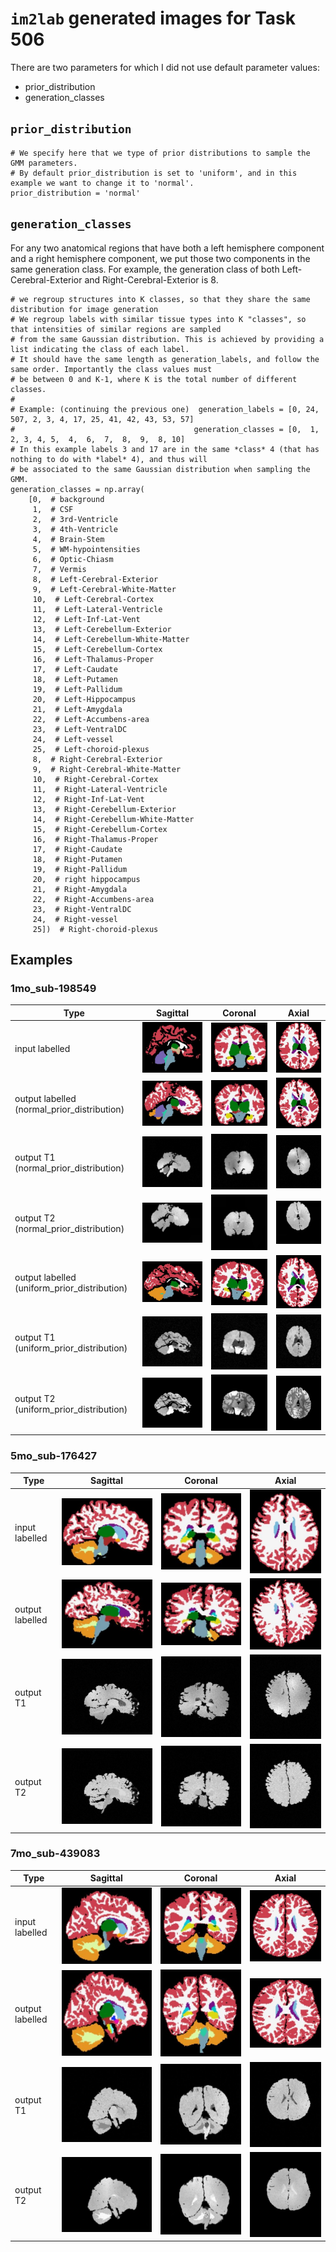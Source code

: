 `im2lab` generated images for Task 506
====================================

There are two parameters for which I did not use default parameter values:

* prior_distribution
* generation_classes

`prior_distribution`
------------------


    # We specify here that we type of prior distributions to sample the GMM parameters.
    # By default prior_distribution is set to 'uniform', and in this example we want to change it to 'normal'.
    prior_distribution = 'normal'

`generation_classes`
------------------

For any two anatomical regions that have both a left hemisphere component and a right
hemisphere component, we put those two components in the same generation class.
For example, the generation class of both Left-Cerebral-Exterior and Right-Cerebral-Exterior
is 8.

    # we regroup structures into K classes, so that they share the same distribution for image generation
    # We regroup labels with similar tissue types into K "classes", so that intensities of similar regions are sampled
    # from the same Gaussian distribution. This is achieved by providing a list indicating the class of each label.
    # It should have the same length as generation_labels, and follow the same order. Importantly the class values must
    # be between 0 and K-1, where K is the total number of different classes.
    #
    # Example: (continuing the previous one)  generation_labels = [0, 24, 507, 2, 3, 4, 17, 25, 41, 42, 43, 53, 57]
    #                                        generation_classes = [0,  1,   2, 3, 4, 5,  4,  6,  7,  8,  9,  8, 10]
    # In this example labels 3 and 17 are in the same *class* 4 (that has nothing to do with *label* 4), and thus will
    # be associated to the same Gaussian distribution when sampling the GMM.
    generation_classes = np.array(
        [0,  # background
         1,  # CSF
         2,  # 3rd-Ventricle
         3,  # 4th-Ventricle
         4,  # Brain-Stem
         5,  # WM-hypointensities
         6,  # Optic-Chiasm
         7,  # Vermis
         8,  # Left-Cerebral-Exterior
         9,  # Left-Cerebral-White-Matter
         10,  # Left-Cerebral-Cortex
         11,  # Left-Lateral-Ventricle
         12,  # Left-Inf-Lat-Vent
         13,  # Left-Cerebellum-Exterior
         14,  # Left-Cerebellum-White-Matter
         15,  # Left-Cerebellum-Cortex
         16,  # Left-Thalamus-Proper
         17,  # Left-Caudate
         18,  # Left-Putamen
         19,  # Left-Pallidum
         20,  # Left-Hippocampus
         21,  # Left-Amygdala
         22,  # Left-Accumbens-area
         23,  # Left-VentralDC
         24,  # Left-vessel
         25,  # Left-choroid-plexus
         8,  # Right-Cerebral-Exterior
         9,  # Right-Cerebral-White-Matter
         10,  # Right-Cerebral-Cortex
         11,  # Right-Lateral-Ventricle
         12,  # Right-Inf-Lat-Vent
         13,  # Right-Cerebellum-Exterior
         14,  # Right-Cerebellum-White-Matter
         15,  # Right-Cerebellum-Cortex
         16,  # Right-Thalamus-Proper
         17,  # Right-Caudate
         18,  # Right-Putamen
         19,  # Right-Pallidum
         20,  # right hippocampus
         21,  # Right-Amygdala
         22,  # Right-Accumbens-area
         23,  # Right-VentralDC
         24,  # Right-vessel
         25])  # Right-choroid-plexus

Examples
-------

### 1mo_sub-198549

| Type | Sagittal      | Coronal | Axial |
| -----| ----------- | ----------- | ----------- |
| input labelled | ![](../../img/lab2im/normal_prior_distribution/1mo_sub-198549/input_sagittal.jpg) | ![](../../img/lab2im/normal_prior_distribution/1mo_sub-198549/input_coronal.jpg) | ![](../../img/lab2im/normal_prior_distribution/1mo_sub-198549/input_axial.jpg) |
| output labelled (normal_prior_distribution) | ![](../../img/lab2im/normal_prior_distribution/1mo_sub-198549/output_sagittal.jpg) | ![](../../img/lab2im/normal_prior_distribution/1mo_sub-198549/output_coronal.jpg) | ![](../../img/lab2im/normal_prior_distribution/1mo_sub-198549/output_axial.jpg) |
| output T1 (normal_prior_distribution) | ![](../../img/lab2im/normal_prior_distribution/1mo_sub-198549/output_t1_sagittal.jpg) | ![](../../img/lab2im/normal_prior_distribution/1mo_sub-198549/output_t1_coronal.jpg) | ![](../../img/lab2im/normal_prior_distribution/1mo_sub-198549/output_t1_axial.jpg) |
| output T2 (normal_prior_distribution) | ![](../../img/lab2im/normal_prior_distribution/1mo_sub-198549/output_t2_sagittal.jpg) | ![](../../img/lab2im/normal_prior_distribution/1mo_sub-198549/output_t2_coronal.jpg) | ![](../../img/lab2im/normal_prior_distribution/1mo_sub-198549/output_t2_axial.jpg) |
| output labelled (uniform_prior_distribution) | ![](../../img/lab2im/uniform_prior_distribution/1mo_sub-198549/output_sagittal.jpg) | ![](../../img/lab2im/uniform_prior_distribution/1mo_sub-198549/output_coronal.jpg) | ![](../../img/lab2im/uniform_prior_distribution/1mo_sub-198549/output_axial.jpg) |
| output T1 (uniform_prior_distribution) | ![](../../img/lab2im/uniform_prior_distribution/1mo_sub-198549/output_t1_sagittal.jpg) | ![](../../img/lab2im/uniform_prior_distribution/1mo_sub-198549/output_t1_coronal.jpg) | ![](../../img/lab2im/uniform_prior_distribution/1mo_sub-198549/output_t1_axial.jpg) |
| output T2 (uniform_prior_distribution) | ![](../../img/lab2im/uniform_prior_distribution/1mo_sub-198549/output_t2_sagittal.jpg) | ![](../../img/lab2im/uniform_prior_distribution/1mo_sub-198549/output_t2_coronal.jpg) | ![](../../img/lab2im/uniform_prior_distribution/1mo_sub-198549/output_t2_axial.jpg) |

### 5mo_sub-176427

| Type | Sagittal      | Coronal | Axial |
| -----| ----------- | ----------- | ----------- |
| input labelled | ![](../../img/lab2im/normal_prior_distribution/5mo_sub-176427/input_sagittal.jpg) | ![](../../img/lab2im/normal_prior_distribution/5mo_sub-176427/input_coronal.jpg) | ![](../../img/lab2im/normal_prior_distribution/5mo_sub-176427/input_axial.jpg) |
| output labelled | ![](../../img/lab2im/normal_prior_distribution/5mo_sub-176427/output_sagittal.jpg) | ![](../../img/lab2im/normal_prior_distribution/5mo_sub-176427/output_coronal.jpg) | ![](../../img/lab2im/normal_prior_distribution/5mo_sub-176427/output_axial.jpg) |
| output T1 | ![](../../img/lab2im/normal_prior_distribution/5mo_sub-176427/output_t1_sagittal.jpg) | ![](../../img/lab2im/normal_prior_distribution/5mo_sub-176427/output_t1_coronal.jpg) | ![](../../img/lab2im/normal_prior_distribution/5mo_sub-176427/output_t1_axial.jpg) |
| output T2| ![](../../img/lab2im/normal_prior_distribution/5mo_sub-176427/output_t2_sagittal.jpg) | ![](../../img/lab2im/normal_prior_distribution/5mo_sub-176427/output_t2_coronal.jpg) | ![](../../img/lab2im/normal_prior_distribution/5mo_sub-176427/output_t2_axial.jpg) |

### 7mo_sub-439083

| Type | Sagittal      | Coronal | Axial |
| -----| ----------- | ----------- | ----------- |
| input labelled | ![](../../img/lab2im/normal_prior_distribution/7mo_sub-439083/input_sagittal.jpg) | ![](../../img/lab2im/normal_prior_distribution/7mo_sub-439083/input_coronal.jpg) | ![](../../img/lab2im/normal_prior_distribution/7mo_sub-439083/input_axial.jpg) |
| output labelled | ![](../../img/lab2im/normal_prior_distribution/7mo_sub-439083/output_sagittal.jpg) | ![](../../img/lab2im/normal_prior_distribution/7mo_sub-439083/output_coronal.jpg) | ![](../../img/lab2im/normal_prior_distribution/7mo_sub-439083/output_axial.jpg) |
| output T1 | ![](../../img/lab2im/normal_prior_distribution/7mo_sub-439083/output_t1_sagittal.jpg) | ![](../../img/lab2im/normal_prior_distribution/7mo_sub-439083/output_t1_coronal.jpg) | ![](../../img/lab2im/normal_prior_distribution/7mo_sub-439083/output_t1_axial.jpg) |
| output T2| ![](../../img/lab2im/normal_prior_distribution/7mo_sub-439083/output_t2_sagittal.jpg) | ![](../../img/lab2im/normal_prior_distribution/7mo_sub-439083/output_t2_coronal.jpg) | ![](../../img/lab2im/normal_prior_distribution/7mo_sub-439083/output_t2_axial.jpg) |
